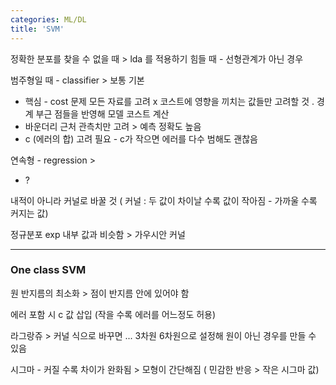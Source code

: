 ```yaml
---
categories: ML/DL
title: 'SVM'
---
```



정확한 분포를 찾을 수 없을 때 > lda 를 적용하기 힘들 때 - 선형관계가 아닌 경우 

범주형일 때 - classifier  > 보통 기본

- 핵심 - cost 문제 모든 자료를 고려 x 코스트에 영향을 끼치는 값들만 고려할 것 . 경계 부근 점들을 반영해 모델 코스트 계산
- 바운더리 근처 관측치만 고려 > 예측 정확도 높음
- c (에러의 합) 고려 필요 - c가 작으면 에러를 다수 범해도 괜찮음

연속형 - regression >

- ?



내적이 아니라 커널로 바꿀 것 ( 커널 : 두 값이 차이날 수록 값이 작아짐 - 가까울 수록 커지는 값)

정규분포 exp 내부 값과 비슷함 > 가우시안 커널 



---

### One class SVM

원 반지름의 최소화 > 점이 반지름 안에 있어야 함 

에러 포함 시 c 값 삽입 (작을 수록 에러를 어느정도 허용)

라그랑쥬 > 커널 식으로 바꾸면 ... 3차원 6차원으로 설정해 원이 아닌 경우를 만들 수 있음

시그마 - 커질 수록 차이가 완화됨 > 모형이 간단해짐 ( 민감한 반응 > 작은 시그마 값)